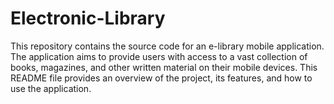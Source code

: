 # Electronic-Library
This repository contains the source code for an e-library mobile application. The application aims to provide users with access to a vast collection of books, magazines, and other written material on their mobile devices. This README file provides an overview of the project, its features, and how to use the application.
